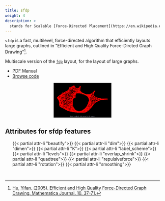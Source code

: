 ```yaml
---
title: sfdp
weight: 4
description: >
  stands for Scalable [Force-Directed Placement](https://en.wikipedia.org/wiki/Force-directed_graph_drawing).
---
```


`sfdp` is a fast, multilevel, force-directed algorithm that efficiently layouts large graphs, outlined in "Efficient and High Quality Force-Dircted Graph Drawing"[^1].

Multiscale version of the [`fdp`](/docs/layouts/fdp/) layout, for the layout of large graphs.

- [PDF Manual](/pdf/dot.1.pdf)
- [Browse code](https://gitlab.com/graphviz/graphviz/-/tree/main/lib/sfdpgen)

<p style="text-align: center;">
  <img src="/Gallery/undirected/200910_viz_matrix_188w.png">
</p>

<h2>Attributes for sfdp features</h2>
<ul>
{{< partial attr-li "beautify">}}
{{< partial attr-li "dim">}}
{{< partial attr-li "dimen">}}
{{< partial attr-li "K">}}
{{< partial attr-li "label_scheme">}}
{{< partial attr-li "levels">}}
{{< partial attr-li "overlap_shrink">}}
{{< partial attr-li "quadtree">}}
{{< partial attr-li "repulsiveforce">}}
{{< partial attr-li "rotation">}}
{{< partial attr-li "smoothing">}}
</ul>
<br/>

[^1]: [Hu, Yifan. (2005). Efficient and High Quality Force-Directed Graph Drawing. Mathematica Journal. 10. 37-71.](http://yifanhu.net/PUB/graph_draw_small.pdf)
